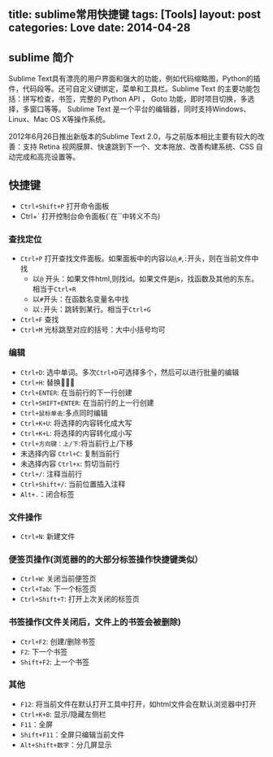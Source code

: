 title: sublime常用快捷键
tags: [Tools]
layout: post
categories: Love
date: 2014-04-28
---
## sublime 简介
Sublime Text具有漂亮的用户界面和强大的功能，例如代码缩略图，Python的插件，代码段等。还可自定义键绑定，菜单和工具栏。Sublime Text 的主要功能包括：拼写检查，书签，完整的 Python API ， Goto 功能，即时项目切换，多选择，多窗口等等。 Sublime Text 是一个平台的编辑器，同时支持Windows、Linux、Mac OS X等操作系统。

2012年6月26日推出新版本的Sublime Text 2.0，与之前版本相比主要有较大的改善：支持 Retina 视网膜屏、快速跳到下一个、文本拖放、改善构建系统、CSS 自动完成和高亮设置等。

## 快捷键
* `Ctrl+Shift+P` 打开命令面板
* Ctrl+\` 打开控制台命令面板(\`在``中转义不鸟)
<!--more-->

### 查找定位
* `Ctrl+P` 打开查找文件面板。如果面板中的内容以`@`,`#`,`:`开头，则在当前文件中找
	* 以`@` 开头：如果文件html,则找id。如果文件是js，找函数及其他的东东。相当于`Ctrl+R`
	* 以`#`开头：在函数名变量名中找
	* 以`:`开头：跳转到某行。相当于`Ctrl+G`
* `Ctrl+F` 查找
* `Ctrl+M` 光标跳至对应的括号：大中小括号均可

### 编辑
* `Ctrl+D`: 选中单词。多次`Ctrl+D`可选择多个，然后可以进行批量的编辑
* `Ctrl+H`: 替换
* `Ctrl+ENTER`: 在当前行的下一行创建
* `Ctrl+SHIFT+ENTER`: 在当前行的上一行创建
* `Ctrl+鼠标单击`:多点同时编辑
* `Ctrl+K+U`: 将选择的内容转化成大写
* `Ctrl+K+L`: 将选择的内容转化成小写
* `Ctrl+方向键：上/下`:将当前行上/下移
* 未选择内容 `Ctrl+C`: 复制当前行
* 未选择内容 `Ctrl+x`: 剪切当前行
* `Ctrl+/`: 注释当前行
* `Ctrl+Shift+/`: 当前位置插入注释
* `Alt+.`：闭合标签

### 文件操作
* `Ctrl+N`: 新建文件

### 便签页操作(浏览器的的大部分标签操作快捷键类似）
* `Ctrl+W`: 关闭当前便签页
* `Ctrl+Tab`: 下一个标签页
* `Ctrl+Shift+T`: 打开上次关闭的标签页

### 书签操作(文件关闭后，文件上的书签会被删除)
* `Ctrl+F2`: 创建/删除书签
* `F2`: 下一个书签
* `Shift+F2`: 上一个书签

### 其他
* `F12`: 将当前文件在默认打开工具中打开，如html文件会在默认浏览器中打开
* `Ctrl+K+B`: 显示/隐藏左侧栏
* `F11`：全屏
* `Shift+F11`：全屏只编辑当前文件
* `Alt+Shift+数字`：分几屏显示
